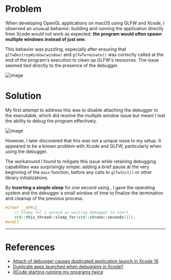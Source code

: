 
# Problem

When developing OpenGL applications on macOS using GLFW and Xcode, I observed an unusual behavior: building and running the application directly from Xcode would not work as expected: **the program would often spawn multiple windows instead of just one**.

This behavior was puzzling, especially after ensuring that `glfwDestroyWindow(window)` and `glfwTerminate()` was correctly called at the end of the program's execution to clean up GLFW's resources. The issue seemed tied directly to the presence of the debugger.

![image](https://github.com/user-attachments/assets/cd3f081c-8919-4c43-ac0b-7ec52b917220)

# Solution

My first attempt to address this was to disable attaching the debugger to the executable, which did resolve the multiple window issue but meant I lost the ability to debug the program effectively.

![image](https://github.com/user-attachments/assets/fc7f9be4-f437-4c79-bd79-e085a0c7805a)

However, I later discovered that this was not a unique issue to my setup. It appeared to be a known problem with Xcode and GLFW, particularly when using the debugger.

The workaround I found to mitigate this issue while retaining debugging capabilities was surprisingly simple: adding a brief pause at the very beginning of the `main` function, before any calls to `glfwInit()` or other library initializations. 

By **inserting a simple sleep** for one second using , I gave the operating system and the debugger a small window of time to finalize the termination and cleanup of the previous process.

```cpp
#ifdef __APPLE__
    // Sleep for 1 second as waiting debugger to start
    std::this_thread::sleep_for(std::chrono::seconds(1));
#endif
```

---
# References

- [Attach of debugger causes duplicated application launch in Xcode 16](https://github.com/glfw/glfw/issues/2634)
- [Duplicate apps launched when debugging in Xcode?](https://developer.apple.com/forums/thread/765445)
- [XCode starting running my programs twice](https://www.reddit.com/r/Xcode/comments/1g7640w/xcode_starting_running_my_programs_twice/)
